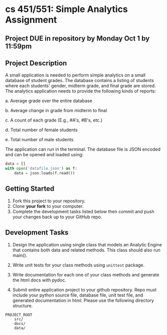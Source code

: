 # cs 451/551: Simple Analytics Assignment

## Project DUE in repository by Monday Oct 1 by 11:59pm

## Project Description
A small application is needed to perform simple analytics on a small database of student grades. The database contains a listing of students where each students' gender, midterm grade, and final grade are stored. The analytics application needs to provide the following kinds of reports:

a. Average grade over the entire database

b. Average change in grade from midterm to final

c. A count of each grade (E.g., #A's, #B's, etc.)

d. Total number of female students

e. Total number of male students

The application can run in the terminal. The database file is JSON encoded and can be opened and loaded using:

```python
data = []
with open('datafile.json') as f:
    data = json.loads(f.read())
```

## Getting Started

1. Fork this project to your repository.
2. Clone **your fork** to your computer.
3. Complete the development tasks listed below then commit and push your changes back up to your GitHub repo.

## Development Tasks

1. Design the application using single class that models an Analytic Engine that contains both data and related methods. This class should also run main().

2. Write unit tests for your class methods using ```unittest``` package.

3. Write documentation for each one of your class methods and generate the html docs with pydoc.

4. Submit entire application project to your github repository. Repo must include your python source file, database file, unit test file, and generated documentation in html. Please use the following directory structure.

```
PROJECT_ROOT
    src/
    docs/
    data/
```

